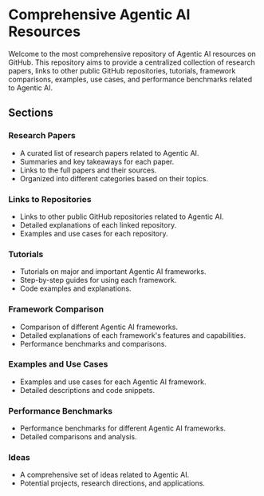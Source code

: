# Comprehensive Agentic AI Resources

Welcome to the most comprehensive repository of Agentic AI resources on GitHub. This repository aims to provide a centralized collection of research papers, links to other public GitHub repositories, tutorials, framework comparisons, examples, use cases, and performance benchmarks related to Agentic AI.

## Sections

### Research Papers
- A curated list of research papers related to Agentic AI.
- Summaries and key takeaways for each paper.
- Links to the full papers and their sources.
- Organized into different categories based on their topics.

### Links to Repositories
- Links to other public GitHub repositories related to Agentic AI.
- Detailed explanations of each linked repository.
- Examples and use cases for each repository.

### Tutorials
- Tutorials on major and important Agentic AI frameworks.
- Step-by-step guides for using each framework.
- Code examples and explanations.

### Framework Comparison
- Comparison of different Agentic AI frameworks.
- Detailed explanations of each framework's features and capabilities.
- Performance benchmarks and comparisons.

### Examples and Use Cases
- Examples and use cases for each Agentic AI framework.
- Detailed descriptions and code snippets.

### Performance Benchmarks
- Performance benchmarks for different Agentic AI frameworks.
- Detailed comparisons and analysis.

### Ideas
- A comprehensive set of ideas related to Agentic AI.
- Potential projects, research directions, and applications.
